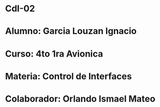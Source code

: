 # CdI-02
# Alumno: Garcia Louzan Ignacio
# Curso: 4to 1ra Avionica
# Materia: Control de Interfaces
# Colaborador: Orlando Ismael Mateo
